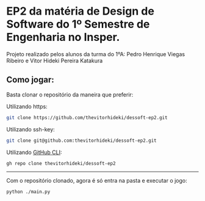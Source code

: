 # EP2 da matéria de Design de Software do 1º Semestre de Engenharia no Insper. 

Projeto realizado pelos alunos da turma do 1ºA: Pedro Henrique Viegas Ribeiro e Vitor Hideki Pereira Katakura

## Como jogar:

Basta clonar o repositório da maneira que preferir:

Utilizando https:

```bash
git clone https://github.com/thevitorhideki/dessoft-ep2.git
```

Utilizando ssh-key:

```bash
git clone git@github.com:thevitorhideki/dessoft-ep2.git
```

Utilizando [GitHub CLI][github-cli]:

```bash
gh repo clone thevitorhideki/dessoft-ep2
```

---

Com o repositório clonado, agora é só entra na pasta e executar o jogo:

```bash
python ./main.py
```

[python_website]: https://www.python.org/downloads/
[anaconda_website]: https://www.anaconda.com/
[github-cli]: https://cli.github.com/
